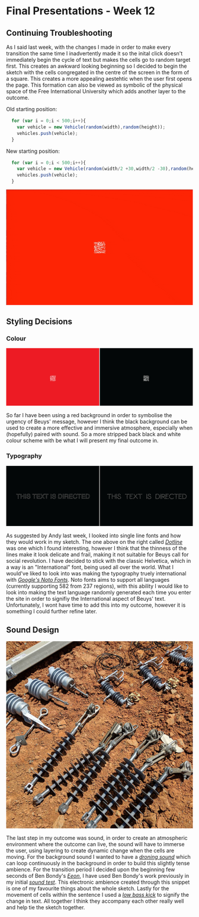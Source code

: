 # Final Presentations - Week 12

## Continuing Troubleshooting
As I said last week, with the changes I made in order to make every transition the same time I inadvertently made it so the inital click doesn't immediately begin the cycle of text but makes the cells go to random target first. This creates an awkward looking beginning so I decided to begin the sketch with the cells congregated in the centre of the screen in the form of a square. This creates a more appealing aestehtic when the user first opens the page. This formation can also be viewed as symbolic of the physical space of the Free International University which adds another layer to the outcome.

Old starting position:

```Javascript
  for (var i = 0;i < 500;i++){
    var vehicle = new Vehicle(random(width),random(height));
    vehicles.push(vehicle);    
  } 
```
New starting position:

```Javascript
  for (var i = 0;i < 500;i++){
    var vehicle = new Vehicle(random(width/2 +30,width/2 -30),random(height/2 +30,height/2 -30));
    vehicles.push(vehicle);    
  } 
```
![](start.gif)

## Styling Decisions

### Colour

![](black_red.jpg)

So far I have been using a red background in order to symbolise the urgency of Beuys' message, however I think the black background can be used to create a more effective and immersive atmosphere, especially when (hopefully) paired with sound. So a more stripped back black and white colour scheme with be what I will present my final outcome in.

### Typography

![](type.jpg)

As suggested by Andy last week, I looked into single line fonts and how they would work in my sketch. The one above on the right called [*Dotline*](https://www.fontspace.com/dotline-font-f6023) was one which I found interesting, however I think that the thinness of the lines make it look delicate and frail, making it not suitable for Beuys call for social revolution. I have decided to stick with the classic Helvetica, which in a way is an "International" font, being used all over the world. What I would've liked to look into was making the typography truely international with [*Google's Noto Fonts*](https://www.google.com/get/noto/). Noto fonts aims to support all languages (currently supporting 582 from 237 regions), with this ability I would like to look into making the text language randomly generated each time you enter the site in order to signifiy the International aspect of Beuys' text. Unfortunately, I wont have time to add this into my outcome, however it is something I could further refine later.

## Sound Design

![](benbondy.jpg)

The last step in my outcome was sound, in order to create an atmospheric environment where the outcome can live, the sound will have to immerse the user, using layering to create dynamic change when the cells are moving. For the background sound I wanted to have a [*droning sound*](http://soundimage.org/wp-content/uploads/2016/08/Dystopic-City-Drone.mp3) which can loop continuously in the background in order to build this slightly tense ambience. For the transition period I decided upon the beginning few seconds of Ben Bondy's [*Eeon*](https://bblisss.bandcamp.com/track/eeon), I have used Ben Bondy's work previously in my initial [*sound test*](https://fergarundel.github.io/CODE-WORDS/week_06/SoundTest/). This electronic ambience created through this snippet is one of my favourite things about the whole sketch. Lastly for the movement of cells within the sentence I used a [*low bass kick*](https://freesound.org/people/kbeezy88/sounds/501757/) to signify the change in text. All together I think they accompany each other really well and help tie the sketch together.
